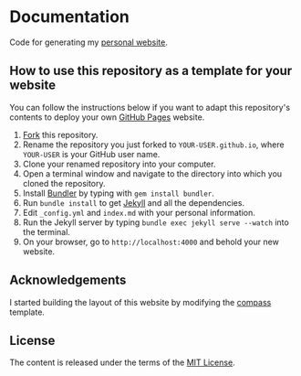 # Documentation

Code for generating my [personal website][personal-website].

## How to use this repository as a template for your website

You can follow the instructions below if you want to adapt this repository's contents to deploy your own [GitHub Pages][github-pages] website.

1. [Fork][fork] this repository.
2. Rename the repository you just forked to `YOUR-USER.github.io`, where `YOUR-USER` is your GitHub user name.
3. Clone your renamed repository into your computer.
4. Open a terminal window and navigate to the directory into which you cloned the repository.
5. Install [Bundler][bundler] by typing with `gem install bundler`.
6. Run `bundle install` to get [Jekyll](http://jekyllrb.com) and all the dependencies.
7.  Edit `_config.yml` and `index.md` with your personal information.
8.  Run the Jekyll server by typing `bundle exec jekyll serve --watch` into the terminal.
9.  On your browser, go to `http://localhost:4000` and behold your new website.

## Acknowledgements

I started building the layout of this website by modifying the [compass] template.

## License

The content is released under the terms of the [MIT License](LICENSE.txt).

[bundler]: http://bundler.io
[compass]: https://github.com/excentris/compass
[fork]: https://github.com/rodrigo-pena/rodrigo-pena.github.io/fork
[github-pages]: https://pages.github.com/
[personal-website]: https://rodrigo-pena.github.io/
